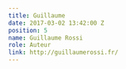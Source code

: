 ```yaml
---
title: Guillaume
date: 2017-03-02 13:42:00 Z
position: 5
name: Guillaume Rossi
role: Auteur
link: http://guillaumerossi.fr/
---
```


